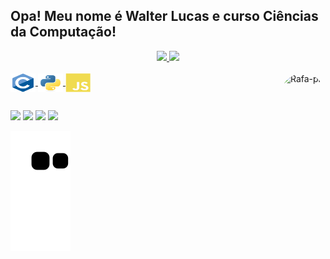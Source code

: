 ## Opa! Meu nome é Walter Lucas e curso Ciências da Computação!
<div align="center">
    <a href="https://github.com/wluca1">
  <img height="48%" src="https://github-readme-stats.vercel.app/api?username=wluca1&show_icons=true&theme=aura&include_all_commits=true&count_private=true"/>
  <img height="48%" src="https://github-readme-stats.vercel.app/api/top-langs/?username=wluca1&layout=compact&langs_count=7&theme=aura"/>
      </div>  
<div style="display: inline_block"><br>
   <img align="center" alt="Rafa-C" height="30" width="40" src="https://github.com/devicons/devicon/blob/master/icons/c/c-original.svg">
   <img align="center" alt="Rafa-Python" height="30" width="40" src="https://raw.githubusercontent.com/devicons/devicon/master/icons/python/python-original.svg">
   <img align="center" alt="Rafa-Js" height="30" width="40" src="https://raw.githubusercontent.com/devicons/devicon/master/icons/javascript/javascript-plain.svg">
    <img align="right" alt="Rafa-pic" height="150" style="border-radius:50px;" src="https://media.discordapp.net/attachments/739217358828208179/1028356386704347217/Walter_Lucas.png">
</div>
      </div>
  
  ##
  
<div>
  <a href="https://instagram.com/waltin.luca" target="_blank"><img src="https://img.shields.io/badge/-Instagram-%23E4405F?style=for-the-badge&logo=instagram&logoColor=white" target="_blank"></a>
 <a href="https://twitter.com/wlucas05" target="_blank"><img src="https://img.shields.io/badge/Twitter-1DA1F2?style=for-the-badge&logo=twitter&logoColor=white"_blank"></a> 
  <a href = "mailto:walterlucas.to@gmail.com"><img src="https://img.shields.io/badge/-Gmail-%23333?style=for-the-badge&logo=gmail&logoColor=white" target="_blank"></a>
  <a href="https://www.linkedin.com/in/walter-lucas-barros-da-conceição-548084253/" target="_blank"><img src="https://img.shields.io/badge/-LinkedIn-%230077B5?style=for-the-badge&logo=linkedin&logoColor=white" target="_blank"></a>
     
   ![Snake animation](https://github.com/rafaballerini/rafaballerini/blob/output/github-contribution-grid-snake.svg)
</div>
